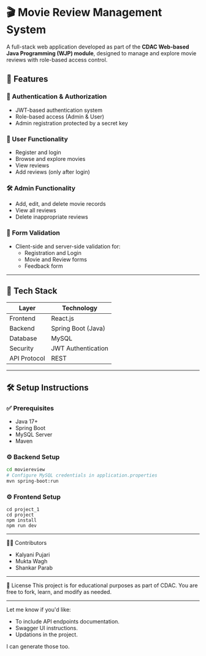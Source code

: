 # 🎬 Movie Review Management System

A full-stack web application developed as part of the **CDAC Web-based Java Programming (WJP) module**, designed to manage and explore movie reviews with role-based access control.

## 🚀 Features

### 🔐 Authentication & Authorization
- JWT-based authentication system
- Role-based access (Admin & User)
- Admin registration protected by a secret key

### 👤 User Functionality
- Register and login
- Browse and explore movies
- View reviews
- Add reviews (only after login)

### 🛠️ Admin Functionality
- Add, edit, and delete movie records
- View all reviews
- Delete inappropriate reviews

### 🧾 Form Validation
- Client-side and server-side validation for:
  - Registration and Login
  - Movie and Review forms
  - Feedback form

---

## 🧱 Tech Stack

| Layer        | Technology         |
|--------------|--------------------|
| Frontend     | React.js           |
| Backend      | Spring Boot (Java) |
| Database     | MySQL              |
| Security     | JWT Authentication |
| API Protocol | REST               |

---

## 🛠️ Setup Instructions

### ✅ Prerequisites
- Java 17+
- Spring Boot
- MySQL Server
- Maven

### ⚙️ Backend Setup
```bash
cd moviereview
# Configure MySQL credentials in application.properties
mvn spring-boot:run
```
### ⚙️ Frontend Setup
```
cd project_1
cd project
npm install
npm run dev
```
---
👨‍💻 Contributors
- Kalyani Pujari
- Mukta Wagh
- Shankar Parab
---

📜 License
This project is for educational purposes as part of CDAC. You are free to fork, learn, and modify as needed.

---

Let me know if you'd like:
- To include API endpoints documentation.
- Swagger UI instructions.
- Updations in the project.

I can generate those too.

